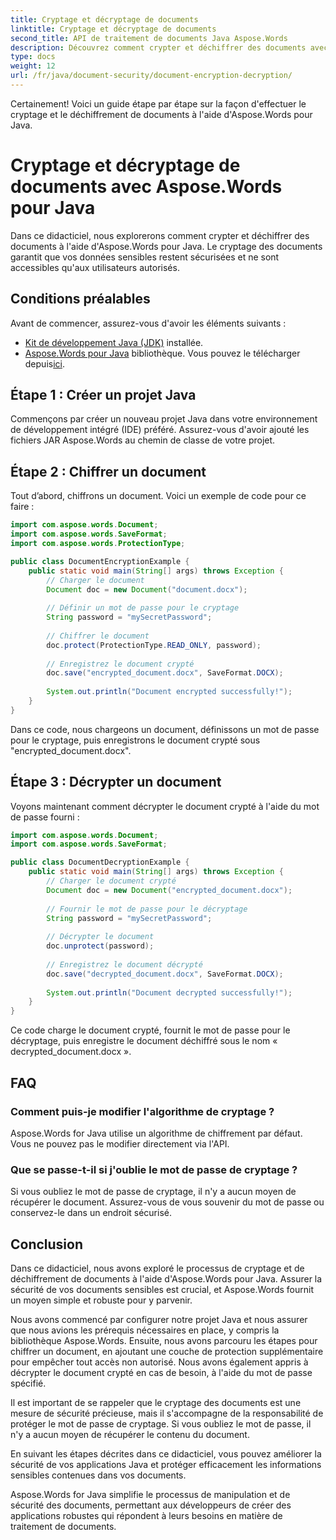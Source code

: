 ```yaml
---
title: Cryptage et décryptage de documents
linktitle: Cryptage et décryptage de documents
second_title: API de traitement de documents Java Aspose.Words
description: Découvrez comment crypter et déchiffrer des documents avec Aspose.Words pour Java. Sécurisez efficacement vos données grâce à des conseils étape par étape et des exemples de code source.
type: docs
weight: 12
url: /fr/java/document-security/document-encryption-decryption/
---
```

Certainement! Voici un guide étape par étape sur la façon d'effectuer le cryptage et le déchiffrement de documents à l'aide d'Aspose.Words pour Java.

# Cryptage et décryptage de documents avec Aspose.Words pour Java

Dans ce didacticiel, nous explorerons comment crypter et déchiffrer des documents à l'aide d'Aspose.Words pour Java. Le cryptage des documents garantit que vos données sensibles restent sécurisées et ne sont accessibles qu'aux utilisateurs autorisés.

## Conditions préalables

Avant de commencer, assurez-vous d'avoir les éléments suivants :

- [Kit de développement Java (JDK)](https://www.oracle.com/java/technologies/javase-downloads.html) installée.
- [Aspose.Words pour Java](https://products.aspose.com/words/java) bibliothèque. Vous pouvez le télécharger depuis[ici](https://downloads.aspose.com/words/java).

## Étape 1 : Créer un projet Java

Commençons par créer un nouveau projet Java dans votre environnement de développement intégré (IDE) préféré. Assurez-vous d'avoir ajouté les fichiers JAR Aspose.Words au chemin de classe de votre projet.

## Étape 2 : Chiffrer un document

Tout d’abord, chiffrons un document. Voici un exemple de code pour ce faire :

```java
import com.aspose.words.Document;
import com.aspose.words.SaveFormat;
import com.aspose.words.ProtectionType;

public class DocumentEncryptionExample {
    public static void main(String[] args) throws Exception {
        // Charger le document
        Document doc = new Document("document.docx");
        
        // Définir un mot de passe pour le cryptage
        String password = "mySecretPassword";
        
        // Chiffrer le document
        doc.protect(ProtectionType.READ_ONLY, password);
        
        // Enregistrez le document crypté
        doc.save("encrypted_document.docx", SaveFormat.DOCX);
        
        System.out.println("Document encrypted successfully!");
    }
}
```

Dans ce code, nous chargeons un document, définissons un mot de passe pour le cryptage, puis enregistrons le document crypté sous "encrypted_document.docx".

## Étape 3 : Décrypter un document

Voyons maintenant comment décrypter le document crypté à l'aide du mot de passe fourni :

```java
import com.aspose.words.Document;
import com.aspose.words.SaveFormat;

public class DocumentDecryptionExample {
    public static void main(String[] args) throws Exception {
        // Charger le document crypté
        Document doc = new Document("encrypted_document.docx");
        
        // Fournir le mot de passe pour le décryptage
        String password = "mySecretPassword";
        
        // Décrypter le document
        doc.unprotect(password);
        
        // Enregistrez le document décrypté
        doc.save("decrypted_document.docx", SaveFormat.DOCX);
        
        System.out.println("Document decrypted successfully!");
    }
}
```

Ce code charge le document crypté, fournit le mot de passe pour le décryptage, puis enregistre le document déchiffré sous le nom « decrypted_document.docx ».

## FAQ

### Comment puis-je modifier l'algorithme de cryptage ?
Aspose.Words for Java utilise un algorithme de chiffrement par défaut. Vous ne pouvez pas le modifier directement via l'API.

### Que se passe-t-il si j'oublie le mot de passe de cryptage ?
Si vous oubliez le mot de passe de cryptage, il n'y a aucun moyen de récupérer le document. Assurez-vous de vous souvenir du mot de passe ou conservez-le dans un endroit sécurisé.

## Conclusion

Dans ce didacticiel, nous avons exploré le processus de cryptage et de déchiffrement de documents à l'aide d'Aspose.Words pour Java. Assurer la sécurité de vos documents sensibles est crucial, et Aspose.Words fournit un moyen simple et robuste pour y parvenir.

Nous avons commencé par configurer notre projet Java et nous assurer que nous avions les prérequis nécessaires en place, y compris la bibliothèque Aspose.Words. Ensuite, nous avons parcouru les étapes pour chiffrer un document, en ajoutant une couche de protection supplémentaire pour empêcher tout accès non autorisé. Nous avons également appris à décrypter le document crypté en cas de besoin, à l'aide du mot de passe spécifié.

Il est important de se rappeler que le cryptage des documents est une mesure de sécurité précieuse, mais il s'accompagne de la responsabilité de protéger le mot de passe de cryptage. Si vous oubliez le mot de passe, il n'y a aucun moyen de récupérer le contenu du document.

En suivant les étapes décrites dans ce didacticiel, vous pouvez améliorer la sécurité de vos applications Java et protéger efficacement les informations sensibles contenues dans vos documents.

Aspose.Words for Java simplifie le processus de manipulation et de sécurité des documents, permettant aux développeurs de créer des applications robustes qui répondent à leurs besoins en matière de traitement de documents.